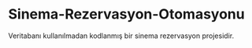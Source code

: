 # Sinema-Rezervasyon-Otomasyonu
Veritabanı kullanılmadan kodlanmış bir sinema rezervasyon projesidir.
